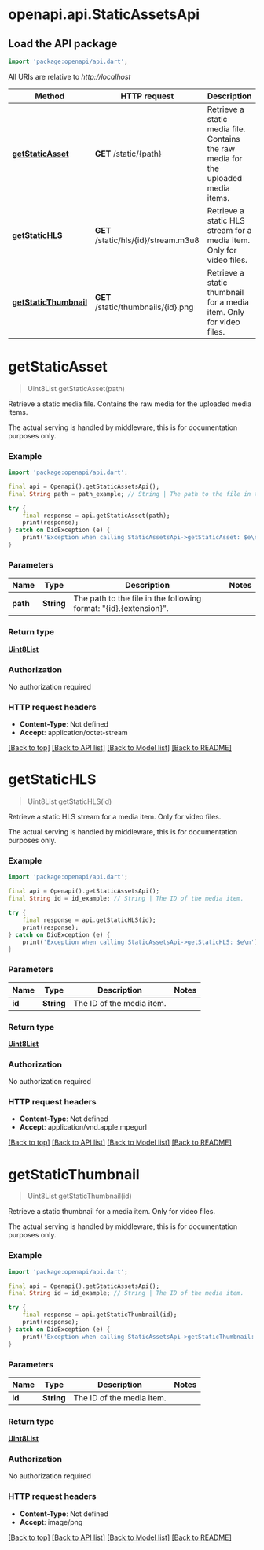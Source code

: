 # openapi.api.StaticAssetsApi

## Load the API package
```dart
import 'package:openapi/api.dart';
```

All URIs are relative to *http://localhost*

Method | HTTP request | Description
------------- | ------------- | -------------
[**getStaticAsset**](StaticAssetsApi.md#getstaticasset) | **GET** /static/{path} | Retrieve a static media file. Contains the raw media for the uploaded media items.
[**getStaticHLS**](StaticAssetsApi.md#getstatichls) | **GET** /static/hls/{id}/stream.m3u8 | Retrieve a static HLS stream for a media item. Only for video files.
[**getStaticThumbnail**](StaticAssetsApi.md#getstaticthumbnail) | **GET** /static/thumbnails/{id}.png | Retrieve a static thumbnail for a media item. Only for video files.


# **getStaticAsset**
> Uint8List getStaticAsset(path)

Retrieve a static media file. Contains the raw media for the uploaded media items.

The actual serving is handled by middleware, this is for documentation purposes only.

### Example
```dart
import 'package:openapi/api.dart';

final api = Openapi().getStaticAssetsApi();
final String path = path_example; // String | The path to the file in the following format: \"{id}.{extension}\".

try {
    final response = api.getStaticAsset(path);
    print(response);
} catch on DioException (e) {
    print('Exception when calling StaticAssetsApi->getStaticAsset: $e\n');
}
```

### Parameters

Name | Type | Description  | Notes
------------- | ------------- | ------------- | -------------
 **path** | **String**| The path to the file in the following format: \"{id}.{extension}\". | 

### Return type

[**Uint8List**](Uint8List.md)

### Authorization

No authorization required

### HTTP request headers

 - **Content-Type**: Not defined
 - **Accept**: application/octet-stream

[[Back to top]](#) [[Back to API list]](../README.md#documentation-for-api-endpoints) [[Back to Model list]](../README.md#documentation-for-models) [[Back to README]](../README.md)

# **getStaticHLS**
> Uint8List getStaticHLS(id)

Retrieve a static HLS stream for a media item. Only for video files.

The actual serving is handled by middleware, this is for documentation purposes only.

### Example
```dart
import 'package:openapi/api.dart';

final api = Openapi().getStaticAssetsApi();
final String id = id_example; // String | The ID of the media item.

try {
    final response = api.getStaticHLS(id);
    print(response);
} catch on DioException (e) {
    print('Exception when calling StaticAssetsApi->getStaticHLS: $e\n');
}
```

### Parameters

Name | Type | Description  | Notes
------------- | ------------- | ------------- | -------------
 **id** | **String**| The ID of the media item. | 

### Return type

[**Uint8List**](Uint8List.md)

### Authorization

No authorization required

### HTTP request headers

 - **Content-Type**: Not defined
 - **Accept**: application/vnd.apple.mpegurl

[[Back to top]](#) [[Back to API list]](../README.md#documentation-for-api-endpoints) [[Back to Model list]](../README.md#documentation-for-models) [[Back to README]](../README.md)

# **getStaticThumbnail**
> Uint8List getStaticThumbnail(id)

Retrieve a static thumbnail for a media item. Only for video files.

The actual serving is handled by middleware, this is for documentation purposes only.

### Example
```dart
import 'package:openapi/api.dart';

final api = Openapi().getStaticAssetsApi();
final String id = id_example; // String | The ID of the media item.

try {
    final response = api.getStaticThumbnail(id);
    print(response);
} catch on DioException (e) {
    print('Exception when calling StaticAssetsApi->getStaticThumbnail: $e\n');
}
```

### Parameters

Name | Type | Description  | Notes
------------- | ------------- | ------------- | -------------
 **id** | **String**| The ID of the media item. | 

### Return type

[**Uint8List**](Uint8List.md)

### Authorization

No authorization required

### HTTP request headers

 - **Content-Type**: Not defined
 - **Accept**: image/png

[[Back to top]](#) [[Back to API list]](../README.md#documentation-for-api-endpoints) [[Back to Model list]](../README.md#documentation-for-models) [[Back to README]](../README.md)

